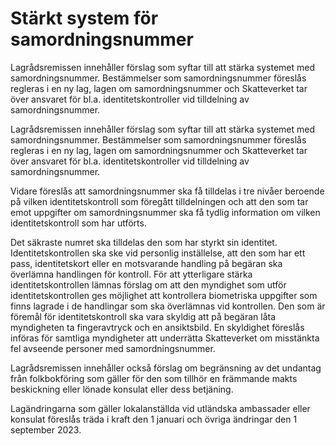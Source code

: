 # Stärkt system för samordningsnummer

Lagrådsremissen innehåller förslag som syftar till att stärka systemet med samordningsnummer. Bestämmelser som samordningsnummer föreslås regleras i en ny lag, lagen om samordningsnummer och Skatteverket tar över ansvaret för bl.a. identitetskontroller vid tilldelning av samordningsnummer.

Lagrådsremissen innehåller förslag som syftar till att stärka systemet med samordningsnummer. Bestämmelser som samordningsnummer föreslås regleras i en ny lag, lagen om samordningsnummer och Skatteverket tar över ansvaret för bl.a. identitetskontroller vid tilldelning av samordningsnummer.

Vidare föreslås att samordningsnummer ska få tilldelas i tre nivåer beroende på vilken identitetskontroll som föregått tilldelningen och att den som tar emot uppgifter om samordningsnummer ska få tydlig information om vilken identitetskontroll som har utförts.

Det säkraste numret ska tilldelas den som har styrkt sin identitet. Identitetskontrollen ska ske vid personlig inställelse, att den som har ett pass, identitetskort eller en motsvarande handling på begäran ska överlämna handlingen för kontroll. För att ytterligare stärka identitetskontrollen lämnas förslag om att den myndighet som utför identitetskontrollen ges möjlighet att kontrollera biometriska uppgifter som finns lagrade i de handlingar som ska överlämnas vid kontrollen. Den som är föremål för identitetskontroll ska vara skyldig att på begäran låta myndigheten ta fingeravtryck och en ansiktsbild.
En skyldighet föreslås införas för samtliga myndigheter att underrätta Skatteverket om misstänkta fel avseende personer med samordningsnummer.

Lagrådsremissen innehåller också förslag om begränsning av det undantag från folkbokföring som gäller för den som tillhör en främmande makts beskickning eller lönade konsulat eller dess betjäning.

Lagändringarna som gäller lokalanställda vid utländska ambassader eller konsulat föreslås träda i kraft den 1 januari och övriga ändringar den 1 september 2023.
